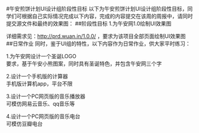 #午安煎饼计划UI设计组阶段性目标
以下为午安煎饼计划UI设计组阶段性目标，同学们可根据自己实际情况完成以下内容，完成的内容提交在该周的周报中，请同时提交源文件和最终的效果图：
##阶段性目标
1.为午安网1.0绘制UI效果图

详细需求见：http://prd.wuan.in/1.0.0/ ，要求为该项目全部页面绘制UI效果图
##日常作业
同时，鉴于UI组的特性，以下内容作为日常作业，供大家平时练习：

1.为午安网设计一个圣诞LOGO<br>
要求，基于午安小熊图案，同时具有圣诞特色，并包含午安网三个字

2.设计一个手机版的计算器<br>
手机版计算机app，平台不限

3.设计一个PC网页版的音乐播放器<br>
可模仿网易云音乐、qq音乐等

4.设计一个PC网页版的音乐电台<br>
可模仿豆瓣电台
